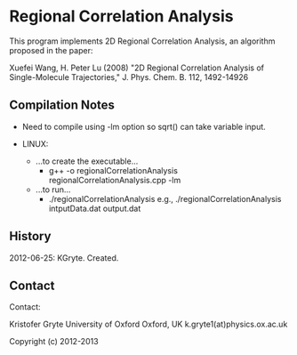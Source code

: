 Regional Correlation Analysis
===========================

This program implements 2D Regional Correlation Analysis, an algorithm proposed in the paper:


Xuefei Wang, H. Peter Lu (2008) "2D Regional Correlation Analysis of Single-Molecule Trajectories," J. Phys. Chem. B. 112, 1492-14926



## Compilation Notes


* Need to compile using -lm option so sqrt() can take variable input.

* LINUX:
	* ...to create the executable...
  	 	- g++ -o regionalCorrelationAnalysis regionalCorrelationAnalysis.cpp -lm
	* ...to run...
 		- ./regionalCorrelationAnalysis <inputDataFilename> <outputFilename>
 			e.g., ./regionalCorrelationAnalysis intputData.dat output.dat
 


## History


2012-06-25: KGryte. Created.



## Contact


Contact:

Kristofer Gryte
University of Oxford
Oxford, UK
k.gryte1(at)physics.ox.ac.uk
  
Copyright (c) 2012-2013







